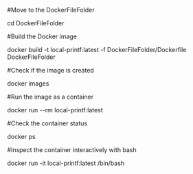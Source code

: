#Move to the DockerFileFolder

cd DockerFileFolder

#Build the Docker image

docker build -t local-printf:latest -f DockerFileFolder/Dockerfile DockerFileFolder


#Check if the image is created

docker images

#Run the image as a container

docker run --rm local-printf:latest

#Check the container status

docker ps

#Inspect the container interactively with bash

docker run -it local-printf:latest /bin/bash

